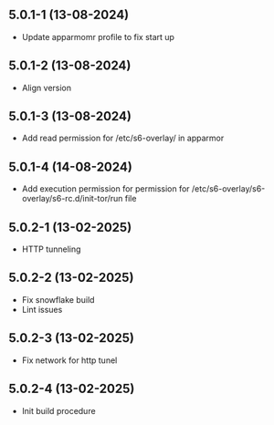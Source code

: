 ## 5.0.1-1 (13-08-2024)

- Update apparmomr profile to fix start up

## 5.0.1-2 (13-08-2024)

- Align version

## 5.0.1-3 (13-08-2024)

- Add read permission for /etc/s6-overlay/ in apparmor

## 5.0.1-4 (14-08-2024)

- Add execution permission for permission for /etc/s6-overlay/s6-overlay/s6-rc.d/init-tor/run file

## 5.0.2-1 (13-02-2025)

- HTTP tunneling

## 5.0.2-2 (13-02-2025)

- Fix snowflake build
- Lint issues

## 5.0.2-3 (13-02-2025)

- Fix network for http tunel

## 5.0.2-4 (13-02-2025)

- Init build procedure

